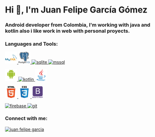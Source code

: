 <h1 align="left">Hi 👋, I'm Juan Felipe García Gómez</h1>
<h3 align="left">Android developer from Colombia, I'm working with java and kotlin also i like work in web with personal proyects.</h3>

<h3 align="left">Languages and Tools:</h3>
    <p align="left">
        <a href="https://www.mysql.com/" target="_blank"> <img
                src="https://raw.githubusercontent.com/devicons/devicon/master/icons/mysql/mysql-original-wordmark.svg"
                alt="mysql" width="40" height="40" /> </a>
        <a href="https://www.postgresql.org" target="_blank"> <img
                src="https://raw.githubusercontent.com/devicons/devicon/master/icons/postgresql/postgresql-original-wordmark.svg"
                alt="postgresql" width="40" height="40" /> </a>
        <a href="https://www.sqlite.org/" target="_blank"> <img
                src="https://www.vectorlogo.zone/logos/sqlite/sqlite-icon.svg" alt="sqlite" width="40" height="40" />
        </a>
        <a href="https://www.microsoft.com/en-us/sql-server" target="_blank"> <img
                src="https://www.svgrepo.com/show/303229/microsoft-sql-server-logo.svg" alt="mssql" width="40"
                height="40" /> </a>
    </p>
  <p align="left">
        <a href="https://developer.android.com" target="_blank"> <img
                src="https://raw.githubusercontent.com/devicons/devicon/master/icons/android/android-original-wordmark.svg"
                alt="android" width="40" height="40" /> </a>
        <a href="https://kotlinlang.org" target="_blank"> <img
                src="https://www.vectorlogo.zone/logos/kotlinlang/kotlinlang-icon.svg" alt="kotlin" width="40"
                height="40" /> </a>
        <a href="https://www.java.com" target="_blank"> <img
                src="https://raw.githubusercontent.com/devicons/devicon/master/icons/java/java-original.svg" alt="java"
                width="40" height="40" /> </a>
    </p>
    <p align="left">
        <a href="https://www.w3.org/html/" target="_blank"> <img
                src="https://raw.githubusercontent.com/devicons/devicon/master/icons/html5/html5-original-wordmark.svg"
                alt="html5" width="40" height="40" /> </a>
        <a href="https://www.w3schools.com/css/" target="_blank">
            <img src="https://raw.githubusercontent.com/devicons/devicon/master/icons/css3/css3-original-wordmark.svg"
                alt="css3" width="40" height="40" /> </a>
        <a href="https://getbootstrap.com" target="_blank"> <img
                src="https://raw.githubusercontent.com/devicons/devicon/master/icons/bootstrap/bootstrap-plain-wordmark.svg"
                alt="bootstrap" width="40" height="40" /> </a>
    </p>
    <p align="left">
        <a href="https://firebase.google.com/" target="_blank"> <img
                src="https://www.vectorlogo.zone/logos/firebase/firebase-icon.svg" alt="firebase" width="40"
                height="40" /> </a>
        <a href="https://git-scm.com/" target="_blank"> <img
                src="https://www.vectorlogo.zone/logos/git-scm/git-scm-icon.svg" alt="git" width="40" height="40" /></a>
    </p>

<h3 align="left">Connect with me:</h3>
<p align="left">
<a href="https://linkedin.com/in/juan felipe garcia" target="blank"><img align="center" src="https://raw.githubusercontent.com/rahuldkjain/github-profile-readme-generator/master/src/images/icons/Social/linked-in-alt.svg" alt="juan felipe garcia" height="30" width="40" /></a>
</p>

<!--
-->

